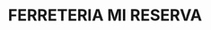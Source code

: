---
title: "FERRETERIA MI RESERVA"
url: /san-francisco-de-macoris/ferreteria-mi-reserva/
shop: hardware
---